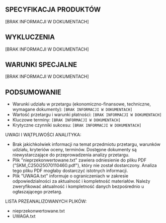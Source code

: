 ## SPECYFIKACJA PRODUKTÓW
[BRAK INFORMACJI W DOKUMENTACH]

## WYKLUCZENIA
[BRAK INFORMACJI W DOKUMENTACH]

## WARUNKI SPECJALNE
[BRAK INFORMACJI W DOKUMENTACH]

## PODSUMOWANIE

*   Warunki udziału w przetargu (ekonomiczno-finansowe, techniczne, wymagane dokumenty): `[BRAK INFORMACJI W DOKUMENTACH]`
*   Wartość przetargu i warunki płatności: `[BRAK INFORMACJI W DOKUMENTACH]`
*   Kluczowe terminy: `[BRAK INFORMACJI W DOKUMENTACH]`
*   Krytyczne czynniki sukcesu: `[BRAK INFORMACJI W DOKUMENTACH]`

UWAGI I WĄTPLIWOŚCI ANALITYKA:

*   Brak jakichkolwiek informacji na temat przedmiotu przetargu, warunków udziału, kryteriów oceny, terminów. Dostępne dokumenty są niewystarczające do przeprowadzenia analizy przetargu.
*   Plik "nieprzekonwertowane.txt" zawiera odniesienie do pliku PDF ("SKM_C250i25070110460.pdf"), który nie został dostarczony. Analiza tego pliku PDF mogłaby dostarczyć istotnych informacji.
*   Plik "UWAGA.txt" informuje o ograniczeniach w zakresie odpowiedzialności za aktualność i kompletność materiałów. Należy zweryfikować aktualność i kompletność danych bezpośrednio u ogłaszającego przetarg.

LISTA PRZEANALIZOWANYCH PLIKÓW:

*   nieprzekonwertowane.txt
*   UWAGA.txt
